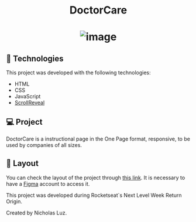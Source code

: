 <h1 align="center">
  DoctorCare
<h1>

<p align="center">
  <img max-width="100%" alt="image" src="https://user-images.githubusercontent.com/101582254/178320980-00d71655-8425-4e28-9115-d9c22beb91f6.png" >
</p>

## 🧪 Technologies

This project was developed with the following technologies:
- HTML
- CSS
- JavaScript
- [ScrollReveal](https://scrollrevealjs.org/)


## 💻 Project

DoctorCare is a instructional page in the One Page format, responsive, to be used by companies of all sizes.

## 🔖 Layout

You can check the layout of the project through [this link](https://www.figma.com/community/file/1102912263666619803). It is necessary to have a [Figma](https://figma.com) account to access it.

This project was developed during Rocketseat`s Next Level Week Return Origin.

Created by Nicholas Luz.
